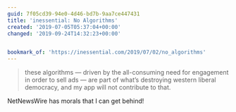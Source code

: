 ```yaml
---
guid: 7f05cd39-94e0-4d46-bd7b-9aa7ce447431
title: 'inessential: No Algorithms'
created: '2019-07-05T05:37:04+00:00'
changed: '2019-09-24T14:32:23+00:00'


bookmark_of: 'https://inessential.com/2019/07/02/no_algorithms'
---
```


> these algorithms — driven by the all-consuming need for engagement in order to sell ads — are part of what’s destroying western liberal democracy, and my app will not contribute to that.

NetNewsWire has morals that I can get behind!
